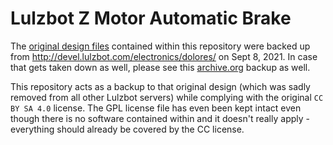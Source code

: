 # Lulzbot Z Motor Automatic Brake

The [original design files](/Original_Lulz_Design/) contained within this repository were backed up from http://devel.lulzbot.com/electronics/dolores/ on Sept 8, 2021.
In case that gets taken down as well, please see this [archive.org](https://web.archive.org/web/20200216141835/http://devel.lulzbot.com/electronics/dolores/) backup as well.

This repository acts as a backup to that original design (which was sadly removed from all other Lulzbot servers) while complying with the original `CC BY SA 4.0` license. The GPL license file has even been kept intact even though there is no software contained within and it doesn't really apply - everything should already be covered by the CC license.